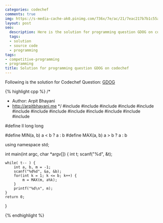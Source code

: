 ```yaml
---
categories: codechef
comments: true
img: https://s-media-cache-ak0.pinimg.com/736x/7e/ac/21/7eac217b7b1c55ab7fd56758e4e181be.jpg
layout: post
seo:
  description: Here is the solution for programming question GDOG on codechef
  tags:
  - solution
  - source code
  - programming
tags:
- competitive-programming
- programming
title: Solution for programming question GDOG on codechef
---
```


Following is the solution for Codechef Question: [GDOG](https://www.codechef.com/problems/GDOG)

{% highlight cpp %}
/*
 *  Author: Arpit Bhayani
 *  http://arpitbhayani.me
 */
#include <cmath>
#include <cstdio>
#include <cstdlib>
#include <climits>
#include <deque>
#include <iostream>
#include <list>
#include <limits>
#include <map>
#include <queue>
#include <set>
#include <stack>
#include <vector>

#define ll long long

#define MIN(a, b) a < b ? a : b
#define MAX(a, b) a > b ? a : b

using namespace std;

int main(int argc, char *argv[]) {
    int t;
    scanf("%d", &t);

    while( t-- ) {
        int a, b, m = -1;
        scanf("%d%d", &a, &b);
        for(int k = 1; k <= b; k++) {
            m = MAX(m, a%k);
        }
        printf("%d\n", m);
    }
    return 0;
}

{% endhighlight %}

